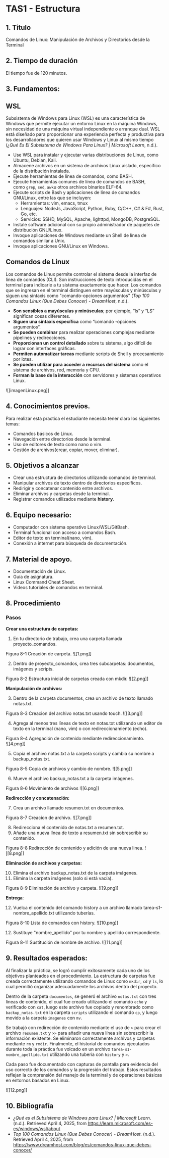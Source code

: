 # TAS1 - Estructura 
## 1. Titulo
Comandos de Linux: Manipulación de Archivos y Directorios desde la Terminal
## 2. Tiempo de duración
El tiempo fue de 120 minutos. 
## 3. Fundamentos:

## WSL

Subsistema de Windows para Linux (WSL) es una característica de Windows que permite ejecutar un entorno Linux en la máquina Windows, sin necesidad de una máquina virtual independiente o arranque dual. WSL está diseñado para proporcionar una experiencia perfecta y productiva para los desarrolladores que quieren usar Windows y Linux al mismo tiempo (_¿Qué Es El Subsistema de Windows Para Linux? | Microsoft Learn_, n.d.).

- Use WSL para instalar y ejecutar varias distribuciones de Linux, como Ubuntu, Debian, Kali.
- Almacene archivos en un sistema de archivos Linux aislado, específico de la distribución instalada.
- Ejecute herramientas de línea de comandos, como BASH.
- Ejecute herramientas comunes de línea de comandos de BASH, como `grep`, `sed`, `awk`u otros archivos binarios ELF-64.
- Ejecute scripts de Bash y aplicaciones de línea de comandos GNU/Linux, entre las que se incluyen:
    - Herramientas: vim, emacs, tmux
    - Lenguajes: NodeJs, JavaScript, Python, Ruby, C/C++, C# & F#, Rust, Go, etc.
    - Servicios: SSHD, MySQL, Apache, lighttpd, MongoDB, PostgreSQL.
- Instale software adicional con su propio administrador de paquetes de distribución GNU/Linux.
- Invoque aplicaciones de Windows mediante un Shell de línea de comandos similar a Unix.
- Invoque aplicaciones GNU/Linux en Windows.

## Comandos de Linux

Los comandos de Linux permite controlar el sistema desde la interfaz de linea de comandos (CLI). Son instrucciones de texto introducidas en el terminal para indicarle a tu sistema exactamente que hacer. Los comandos que se ingresan en el terminal distinguen entre mayúsculas y minúsculas y siguen una sintaxis como "comando-opciones argumentos" (_Top 100 Comandos Linux (Que Debes Conocer) - DreamHost_, n.d.).

- **Son sensibles a mayúsculas y minúsculas**; por ejemplo, “ls” y “LS” significan cosas diferentes.
- **Siguen una sintaxis específica** como “comando -opciones argumentos“.
- **Se pueden combinar** para realizar operaciones complejas mediante pipelines y redirecciones.
- **Proporcionan un control detallado** sobre tu sistema, algo difícil de lograr con interfaces gráficas.
- **Permiten automatizar tareas** mediante scripts de Shell y procesamiento por lotes.
- **Se pueden utilizar para acceder a recursos del sistema** como el sistema de archivos, red, memoria y CPU.
- **Forman la base de la interacción** con servidores y sistemas operativos Linux.

![[imagenLinux.png]]
## 4. Conocimientos previos.
   
Para realizar esta practica el estudiante necesita tener claro los siguientes temas:
- Comandos básicos de Linux.
- Navegación entre directorios desde la terminal. 
- Uso de editores de texto como nano o vim.
- Gestión de archivos(crear, copiar, mover, eliminar). 

## 5. Objetivos a alcanzar
   
- Crear una estructura de directorios utilizando comandos de terminal.
- Manipular archivos de texto dentro de directorios específicos.
- Redirigir y concatenar contenido entre archivos.
- Eliminar archivos y carpetas desde la terminal.
- Registrar comandos utilizados mediante **history**.
  
## 6. Equipo necesario:
  
- Computador con sistema operativo Linux/WSL/GitBash.
- Terminal funcional con acceso a comandos Bash.
- Editor de texto en terminal(nano, vim).
- Conexión a internet para búsqueda de documentación. 
## 7. Material de apoyo.
   
- Documentación de Linux.
- Guía de asignatura.
- Linux Command Cheat Sheet. 
- Videos tutoriales de comandos en terminal.
## 8. Procedimiento

### Pasos 

**Crear una estructura de carpetas:**

1. En tu directorio de trabajo, crea una carpeta llamada proyecto_comandos.

Figura 8-1 Creación de carpeta.
![[1.png]]

2. Dentro de proyecto_comandos, crea tres subcarpetas: documentos, imágenes y scripts.

Figura 8-2 Estructura inicial de carpetas creada con mkdir.
![[2.png]]

**Manipulación de archivos:**

3. Dentro de la carpeta documentos, crea un archivo de texto llamado notas.txt.

Figura 8-3 Creacion del archivo notas.txt usando touch.
![[3.png]]

4. Agrega al menos tres líneas de texto en notas.txt utilizando un editor de texto en la terminal (nano, vim) o con redireccionamiento (echo).

Figura 8-4 Agregación de contenido mediante redireccionamiento.  
![[4.png]]

5. Copia el archivo notas.txt a la carpeta scripts y cambia su nombre a backup_notas.txt.

Figura 8-5 Copia de archivos y cambio de nombre.
![[5.png]]

6. Mueve el archivo backup_notas.txt a la carpeta imágenes.

Figura 8-6 Movimiento de archivos
![[6.png]]

**Redirección y concatenación:**

7. Crea un archivo llamado resumen.txt en documentos.

Figura 8-7 Creacion de archivo. 
![[7.png]]

8. Redirecciona el contenido de notas.txt a resumen.txt.
9. Añade una nueva línea de texto a resumen.txt sin sobrescribir su contenido.

Figura 8-8 Redirección de contenido y adición de una nueva linea. 
![[8.png]]

**Eliminación de archivos y carpetas:**

10. Elimina el archivo backup_notas.txt de la carpeta imágenes.
11. Elimina la carpeta imágenes (solo si está vacía).

Figura 8-9 Eliminación de archivo y carpeta.
![[9.png]]

**Entrega**:

12. Vuelca el contenido del comando history a un archivo llamado tarea-s1-nombre_apellido.txt utilizando tuberías.

Figura 8-10 Lista de comandos con history.
![[10.png]]

12. Sustituye "nombre_apellido" por tu nombre y apellido correspondiente.

Figura 8-11 Sustitución de nombre de archivo. 
![[11.png]]

## 9. Resultados esperados:
    
Al finalizar la práctica, se logró cumplir exitosamente cada uno de los objetivos planteados en el procedimiento. La estructura de carpetas fue creada correctamente utilizando comandos de Linux como `mkdir`, `cd` y `ls`, lo cual permitió organizar adecuadamente los archivos dentro del proyecto.

Dentro de la carpeta `documentos`, se generó el archivo `notas.txt` con tres líneas de contenido, el cual fue creado utilizando el comando `echo` y verificado con `cat`, luego este archivo fue copiado y renombrado como `backup_notas.txt` en la carpeta `scripts` utilizando el comando `cp`, y luego movido a la carpeta `imagenes` con `mv`.

Se trabajó con redirección de contenido mediante el uso de `>` para crear el archivo `resumen.txt` y `>>` para añadir una nueva línea sin sobrescribir la información existente. Se eliminaron correctamente archivos y carpetas mediante `rm` y `rmdir`. Finalmente, el historial de comandos ejecutados durante toda la práctica fue volcado en un archivo `tarea-s1-nombre_apellido.txt` utilizando una tubería con `history` y `>`.

Cada paso fue documentado con capturas de pantalla para evidencia  del uso correcto de los comandos y la progresión del trabajo. Estos resultados reflejan la comprensión del manejo de la terminal y de operaciones básicas en entornos basados en Linux.

![[12.png]]
## 10. Bibliografía
    
- _¿Qué es el Subsistema de Windows para Linux?_ _| Microsoft Learn_. (n.d.). Retrieved April 4, 2025, from https://learn.microsoft.com/es-es/windows/wsl/about
- _Top 100 Comandos Linux (Que Debes Conocer) - DreamHost_. (n.d.). Retrieved April 4, 2025, from https://www.dreamhost.com/blog/es/comandos-linux-que-debes-conocer/